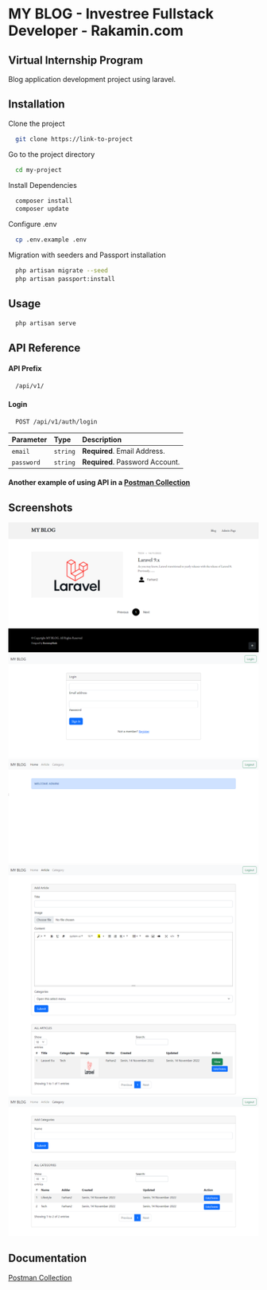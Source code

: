 
# MY BLOG - Investree Fullstack Developer - Rakamin.com
## Virtual Internship Program

Blog application development project using laravel.

## Installation

Clone the project
```bash
  git clone https://link-to-project
```

Go to the project directory
```bash
  cd my-project
```

Install Dependencies
```bash
  composer install
  composer update
```

Configure .env
```bash
  cp .env.example .env
```

Migration with seeders and Passport installation
```bash
  php artisan migrate --seed
  php artisan passport:install
```





## Usage

```bash
  php artisan serve
```


## API Reference

#### API Prefix

```bash
  /api/v1/
```

#### Login

```bash
  POST /api/v1/auth/login
```

| Parameter | Type     | Description                       |
| :-------- | :------- | :-------------------------------- |
| `email`      | `string` | **Required**. Email Address.|
| `password`      | `string` | **Required**. Password Account.|

#### Another example of using API in a [Postman Collection](https://raw.githubusercontent.com/aaafarrr/MYBLOG-Investree-Rakamin/main/testcase/MY%20BLOG.postman_collection.json)


## Screenshots

![BLOG HOME](https://github.com/aaafarrr/MYBLOG-Investree-Rakamin/blob/main/testcase/blog-home.png?raw=true)
![LOGIN](https://github.com/aaafarrr/MYBLOG-Investree-Rakamin/blob/main/testcase/login.png?raw=true)
![ADMIN HOME](https://github.com/aaafarrr/MYBLOG-Investree-Rakamin/blob/main/testcase/admin-home.png?raw=true)
![ADMIN ARTCLE](https://github.com/aaafarrr/MYBLOG-Investree-Rakamin/blob/main/testcase/admin-article.png?raw=true)
![ADMIN CATEGORY](https://github.com/aaafarrr/MYBLOG-Investree-Rakamin/blob/main/testcase/admin-category.png?raw=true)


## Documentation

[Postman Collection](https://raw.githubusercontent.com/aaafarrr/MYBLOG-Investree-Rakamin/main/testcase/MY%20BLOG.postman_collection.json)

